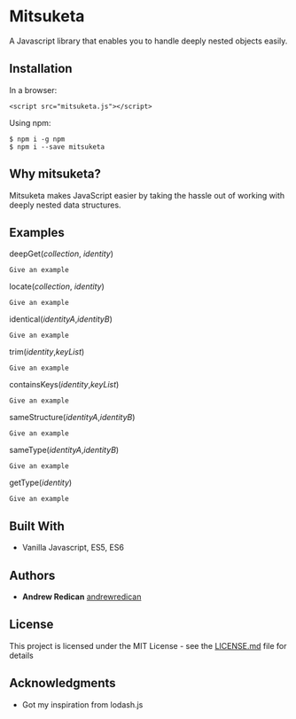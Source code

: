 # Mitsuketa

A Javascript library that enables you to handle deeply nested objects easily.

## Installation

In a browser:

```
<script src="mitsuketa.js"></script>
```

Using npm:

```
$ npm i -g npm
$ npm i --save mitsuketa
```

## Why mitsuketa?

Mitsuketa makes JavaScript easier by taking the hassle out of working with deeply nested data structures.

## Examples

deepGet(*collection*, *identity*)

```
Give an example
```

locate(*collection*, *identity*)

```
Give an example
```

identical(*identityA*,*identityB*)

```
Give an example
```

trim(*identity*,*keyList*)

```
Give an example
```

containsKeys(*identity*,*keyList*)

```
Give an example
```

sameStructure(*identityA*,*identityB*)

```
Give an example
```

sameType(*identityA*,*identityB*)

```
Give an example
```

getType(*identity*)

```
Give an example
```

## Built With

* Vanilla Javascript, ES5, ES6

## Authors

* **Andrew Redican** [andrewredican](https://github.com/andrewredican)

## License

This project is licensed under the MIT License - see the [LICENSE.md](LICENSE.md) file for details

## Acknowledgments

* Got my inspiration from lodash.js
